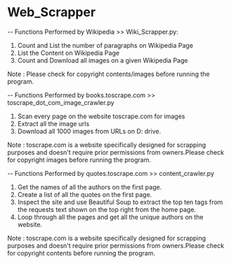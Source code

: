 # Web_Scrapper

-- Functions Performed by Wikipedia >> Wiki_Scrapper.py:
1) Count and List the number of paragraphs on Wikipedia Page
2) List the Content on Wikipedia Page
3) Count and Download all images on a given Wikipedia Page

Note : Please check for copyright contents/images before running the program.

-- Functions Performed by books.toscrape.com >> toscrape_dot_com_image_crawler.py
1) Scan every page on the website toscrape.com for images
2) Extract all the image urls
3) Download all 1000 images from URLs on D: drive.

Note : toscrape.com is a website specifically designed for scrapping purposes and doesn't require prior permissions from owners.Please check for copyright images before running the program.

-- Functions Performed by quotes.toscrape.com >> content_crawler.py
1) Get the names of all the authors on the first page.
2) Create a list of all the quotes on the first page.
3) Inspect the site and use Beautiful Soup to extract the top ten tags from the requests text shown on the top right from the home page.
4) Loop through all the pages and get all the unique authors on the website.

Note : toscrape.com is a website specifically designed for scrapping purposes and doesn't require prior permissions from owners.Please check for copyright contents before running the program.

